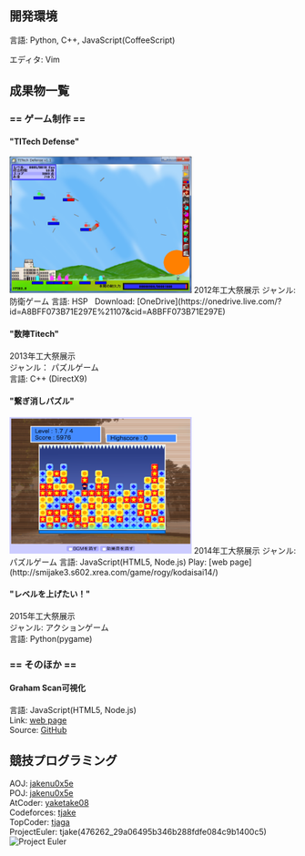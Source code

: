 ## 開発環境

言語: Python, C++, JavaScript(CoffeeScript)  

エディタ: Vim  

## 成果物一覧

### == ゲーム制作 ==

#### "TITech Defense"
<img src="./img/2012_titechdefense.png" width="320" height="240">  
2012年工大祭展示  
ジャンル: 防衛ゲーム  
言語: HSP  
Download: [OneDrive](https://onedrive.live.com/?id=A8BFF073B71E297E%21107&cid=A8BFF073B71E297E)

#### "数陣Titech"
2013年工大祭展示  
ジャンル： パズルゲーム  
言語: C++ (DirectX9)

#### "繋ぎ消しパズル"
<img src="./img/2014_puzzle.png" width="320" height="240">  
2014年工大祭展示  
ジャンル: パズルゲーム  
言語: JavaScript(HTML5, Node.js)  
Play: [web page](http://smijake3.s602.xrea.com/game/rogy/kodaisai14/)

#### "レベルを上げたい！"
2015年工大祭展示  
ジャンル: アクションゲーム  
言語: Python(pygame)

### == そのほか ==

#### Graham Scan可視化  
言語: JavaScript(HTML5, Node.js)  
Link: [web page](http://smijake3.s602.xrea.com/tips/algorithm/graham_scan/)  
Source: [GitHub](https://github.com/tjkendev/graham-scan)

## 競技プログラミング

AOJ: [jakenu0x5e](http://judge.u-aizu.ac.jp/onlinejudge/user.jsp?id=jakenu0x5e)  
POJ: [jakenu0x5e](http://poj.org/userstatus?user_id=jakenu0x5e)  
AtCoder: [yaketake08](https://atcoder.jp/user/yaketake08)  
Codeforces: [tjake](http://codeforces.com/profile/tjake)  
TopCoder: [tjaga](https://www.topcoder.com/members/tjaga/)  
ProjectEuler: tjake(476262_29a06495b346b288fdfe084c9b1400c5)    
![Project Euler](https://projecteuler.net/profile/tjake.png)
